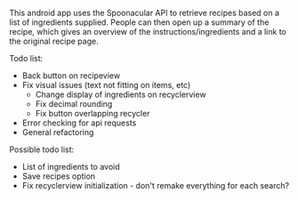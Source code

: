 This android app uses the Spoonacular API to retrieve recipes based on a list of ingredients supplied.
People can then open up a summary of the recipe, which gives an overview of the instructions/ingredients and a link to the original recipe page.

Todo list:
- Back button on recipeview
- Fix visual issues (text not fitting on items, etc)
  - Change display of ingredients on recyclerview
  - Fix decimal rounding
  - Fix button overlapping recycler
- Error checking for api requests
- General refactoring

Possible todo list:
- List of ingredients to avoid
- Save recipes option
- Fix recyclerview initialization - don't remake everything for each search?